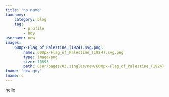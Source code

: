 ```yaml
---
title: 'no name'
taxonomy:
    category: blog
    tag:
        - profile
        - boy
username: new
images:
    600px-Flag_of_Palestine_(1924).svg.png:
        name: 600px-Flag_of_Palestine_(1924).svg.png
        type: image/png
        size: 10893
        path: user/pages/03.singles/new/600px-Flag_of_Palestine_(1924).svg.png
fname: 'new guy'
lname: c
---
```


hello